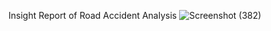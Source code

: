 Insight Report of Road Accident Analysis
![Screenshot (382)](https://github.com/user-attachments/assets/fd1a82bd-643a-484f-b359-c6f79f53523b)
